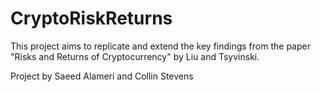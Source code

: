 # CryptoRiskReturns
This project aims to replicate and extend the key findings from the paper "Risks and Returns of Cryptocurrency" by Liu and Tsyvinski.

Project by Saeed Alameri and Collin Stevens
